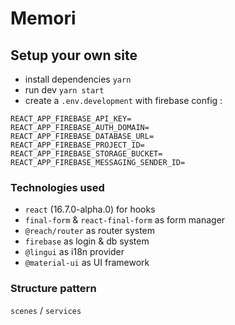 # Memori

## Setup your own site

- install dependencies `yarn`
- run dev `yarn start`
- create a `.env.development` with firebase config :

```
REACT_APP_FIREBASE_API_KEY=
REACT_APP_FIREBASE_AUTH_DOMAIN=
REACT_APP_FIREBASE_DATABASE_URL=
REACT_APP_FIREBASE_PROJECT_ID=
REACT_APP_FIREBASE_STORAGE_BUCKET=
REACT_APP_FIREBASE_MESSAGING_SENDER_ID=
```

### Technologies used

- `react` (16.7.0-alpha.0) for hooks
- `final-form` & `react-final-form` as form manager
- `@reach/router` as router system
- `firebase` as login & db system
- `@lingui` as i18n provider
- `@material-ui` as UI framework

### Structure pattern

`scenes` / `services`
